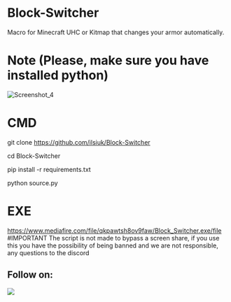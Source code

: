 # Block-Switcher
Macro for Minecraft UHC or Kitmap that changes your armor automatically.
# Note (Please, make sure you have installed python)
![Screenshot_4](https://github.com/user-attachments/assets/a7fe3a58-cf7b-4231-965c-6d8f4499a39f)

# CMD
git clone https://github.com/ilsiuk/Block-Switcher

cd Block-Switcher

pip install -r requirements.txt

python source.py
# EXE
https://www.mediafire.com/file/qkpawtsh8ov9faw/Block_Switcher.exe/file
#IMPORTANT
The script is not made to bypass a screen share, if you use this you have the possibility of being banned and we are not responsible, any questions to the discord
## Follow on:
<p align="left">
<a href="https://github.com/ilsiuk"><img src="https://img.shields.io/badge/GitHub-Follow%20on%20GitHub-inactive.svg?logo=github"></a>
